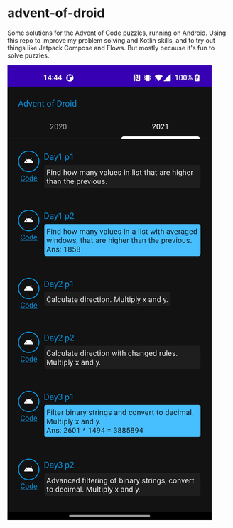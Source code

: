 # advent-of-droid

Some solutions for the Advent of Code puzzles, running on Android. Using this repo to improve my problem solving and Kotlin skills, and to try out things like Jetpack Compose and Flows. But mostly because it's fun to solve puzzles.

<img src="readme/Screenshot.jpg" alt="Advent of Droid" />
